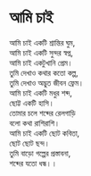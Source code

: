 # আমি চাই

আমি চাই একটি শ্রান্তির ঘুম,  
আমি চাই একটি সুন্দর স্বপ্ন,  
আমি চাই একটুখানি প্রেম।  
তুমি দেখাও কথার কতো কল্প,  
তুমি দেখাও অদ্ভুত জীবন ফ্রেম।  
আমি চাই একটি মধুর শব্দ,  
ছোট্ট একটি হাসি।  
তোমার চলে শব্দের রেলগাড়ি  
বলো কথা রাশিরাশি।  
আমি চাই একটি ছোট কবিতা,  
ছোট ছোট ছন্দ।  
তুমি বাড়ো গল্পের প্রস্তাবনা,  
শব্দের যতো ধন্ধ।।



